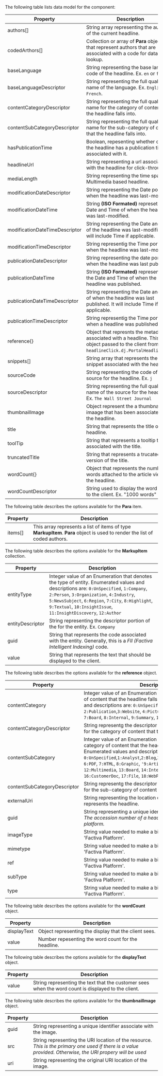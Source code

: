 ﻿The following table lists data model for the component:

Property 						| Description											
--------------------------------|----------------------------------------------------------------------------------------------
authors[]						| String array representing the authors of the current headline.
codedArthors[]					| Collection or array of **Para** objects that represent authors that are associated with a code for database lookup.
baseLanguage					| String representing the base language code of the headline. Ex. `en` or `fr`.
baseLanguageDescriptor			| String representing the full qualified name of the language. Ex. `English` or `French`.
contentCategoryDescriptor		| String representing the full qualified name for the category of content that the headline falls into.
contentSubCategoryDescriptor	| String representing the full qualified name for the sub-category of content that the headline falls into.
hasPublicationTime				| Boolean, repesenting whether or not the headline has a publication time associated with it.
headlineUrl						| String representing a url associated with the headline for click-throughs.
mediaLength						| String representing the time span of a Multimedia based headline.
modificationDateDescriptor		| String representing the Date portion of when the headline was last-modified.
modificationDateTime			| String **\(ISO Formated\)** represeting the Date and Time of when the headline was last-modified.
modificationDateTimeDescriptor	| String representing the Date and Time of the headline was last-modified.  It will include Time if applicable.
modificationTimeDescriptor		| String representig the Time portion of when the headline was last-modified.
publicationDateDescriptor		| String representing the date portion of when the headline was last published.
publicationDateTime				| String **\(ISO Formated\)** representing the Date and Time of when the headline was published.
publicationDateTimeDescriptor	| String representing the Date and Time of when the headline was last published.  It will include Time if applicable.
publicationTimeDescriptor		| String representig the Time portion of when a headline was published.
reference{}						| Object that represnts the metadata associated with a headline. This is the object passed to the client from the `headlineClick.dj.PortalHeadlineList`.
snippets[]						| String array that represents the snippet associated with the headline.
sourceCode						| String representing the code of the source for the headline. Ex. `j`
sourceDescriptor				| String representing the full qualified name of the source for the headline. Ex. `The Wall Street Journal`
thumbnailImage					| Object represent the a thumbnail imaage that has been associated with the headline.
title							| String that represents the title of the headline.
toolTip							| String that represents a tooltip that is associated with the title.
truncatedTitle					| String that represents a trucated version of the title. 
wordCount{}						| Object that represents the number of words attached to the article view of the headline.
wordCountDescriptor				| String used to display the word count to the client. Ex. "1000 words"

The following table describes the options available for the **Para** item.

Property 						| Description											
--------------------------------|----------------------------------------------------------------------------------------------
items[]							| This array represents a list of items of type **MarkupItem**. **Para** object is used to render the list of coded authors.


The following table describes the options available for the **MarkupItem** collection.

Property 						| Description											
--------------------------------|----------------------------------------------------------------------------------------------
entityType						| Integer value of an Enumeration that denotes the type of entity. Enumerated values and descriptions are: `0:UnSpecified`, `1:Company`, `2:Person`, `3:Organization`, `4:Industry`, `5:NewsSubject`, `6:Region`, `7:City`, `8:Highlight`, `9:Textual`, `10:InsightIssue`, `11:InsightDiscovery`, `12:Author`
entityDescriptor				| String representing the descriptor portion of the for the entity. Ex. `Company` 
guid							| String that represents the code associated with the entity. Generally, this is a *FII (Factiva Intelligent Indexing)* code.  
value							| String that represents the text that should be displayed to the client.   

The following table describes the options available for the **reference** object.

Property 						| Description											
--------------------------------|----------------------------------------------------------------------------------------------
contentCategory					| Integer value of an Enumeration that represents the category of content that the headline falls under. Enumerated values and descriptions are: `0:UnSpecified`, `1:External`, `2:Publication`,`3:Website`, `4:Picture`, `5:Multimedia`, `6:Blog`, `7:Board`, `8:Internal`, `9:Summary`, `10:CustomerDoc`
contentCategoryDescriptor		| String representg the descriptor portion of the Enumeration for the category of content that the headline falls under.
contentSubCategory				| Integer value of an Enumeration that represents the sub-category of content that the headline falls under. Enumerated values and descriptions are `0:UnSpecified`,`1:Analyst`,`2:Blog`,`3:Newspaper`,`4:Audio`,`5:Video`, `6:PDF`, `7:HTML`, `8:Graphic`, `'9:Article`, `10:Rss`, `11:Atom`, `12:Multimedia`, `13:Board`, `14:Internal`, `15:Summary`, `16:CustomerDoc`, `17:File`, `18:WebPage`        
contentSubCategoryDescriptor	| String representg the descriptor portion of the Enumeration for the sub-category of content that the headline falls under. 
externalUri						| String representing the location of a Uri resource that represents the headline. 
guid							| String representing a unique identifier for the headline. *Ex. The accession number of a headline from the Factiva platform.* 
imageType						| String value needed to make a binary content call from the 'Factiva Platform'. 
mimetype						| String value needed to make a binary content call from the 'Factiva Platform'. 
ref								| String value needed to make a binary content call from the 'Factiva Platform'. 
subType							| String value needed to make a binary content call from the 'Factiva Platform'. 
type							| String value needed to make a binary content call from the 'Factiva Platform'. 

The following table describes the options available for the **wordCount** object.

Property 						| Description											
--------------------------------|----------------------------------------------------------------------------------------------
displayText						| Object representing the display that the client sees. 
value							| Number repesenting the word count for the headline. 

The following table describes the options available for the **displayText** object.

Property 						| Description											
--------------------------------|----------------------------------------------------------------------------------------------
value							| String representing the text that the customer sees when the word count is displayed to the client. 

The following table describes the options available for the **thumbnailImage** object.

Property 					| Description											
----------------------------|----------------------------------------------------------------------------------------------
guid						| String representing a unique identifier associate with the image. 
src							| String representing the URI location of the resource. *This is the primary one used if there is a value provided.  Otherwise, the URI propery will be used* 
uri							| String representing the original URI location of the image. 

